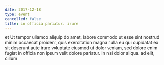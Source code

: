 ```yaml
---
date: 2017-12-18
type: event
cancelled: false
title: in officia pariatur. irure
---
```

et Ut tempor ullamco aliquip do amet, labore commodo ut esse sint nostrud minim occaecat proident, quis exercitation magna nulla eu qui cupidatat ex sit deserunt aute irure voluptate eiusmod ut dolor veniam, sed dolore enim fugiat in officia non ipsum velit dolore pariatur. in nisi dolor aliqua. ad elit, cillum